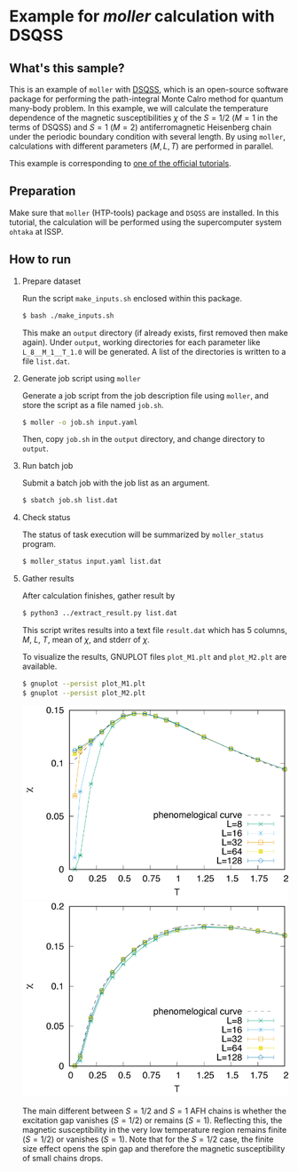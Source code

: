 # Example for *moller* calculation with DSQSS

## What's this sample?

This is an example of `moller` with [DSQSS](https://github.com/issp-center-dev/DSQSS), which is an open-source software package for performing the path-integral Monte Calro method for quantum many-body problem.
In this example, we will calculate the temperature dependence of the magnetic susceptibilities $\chi$ of the $S=1/2$ ($M=1$ in the terms of DSQSS) and $S=1$ ($M=2$) antiferromagnetic Heisenberg chain under the periodic boundary condition with several length.
By using `moller`, calculations with different parameters ($M, L, T$) are performed in parallel.

This example is corresponding to [one of the official tutorials](https://issp-center-dev.github.io/dsqss/manual/develop/en/dla/tutorial/spinchain.html).

## Preparation

Make sure that `moller` (HTP-tools) package and `DSQSS` are installed.
In this tutorial, the calculation will be performed using the supercomputer system `ohtaka` at ISSP.

## How to run

1. Prepare dataset

    Run the script `make_inputs.sh` enclosed within this package.

    ```bash
    $ bash ./make_inputs.sh
    ```

    This make an `output` directory (if already exists, first removed then make again).
    Under `output`, working directories for each parameter like `L_8__M_1__T_1.0`  will be generated.
    A list of the directories is written to a file `list.dat`.

2. Generate job script using `moller`

    Generate a job script from the job description file using `moller`, and store the script as a file named `job.sh`.

    ```bash
    $ moller -o job.sh input.yaml
    ```

    Then, copy `job.sh` in the `output` directory, and change directory to `output`.

3. Run batch job

    Submit a batch job with the job list as an argument.

    ```bash
    $ sbatch job.sh list.dat
    ```

4. Check status

    The status of task execution will be summarized by `moller_status` program.

    ```bash
    $ moller_status input.yaml list.dat
    ```

5. Gather results

    After calculation finishes, gather result by

    ```bash
    $ python3 ../extract_result.py list.dat
    ```

    This script writes results into a text file `result.dat` which has 5 columns, $M$, $L$, $T$, mean of $\chi$, and stderr of $\chi$.

    To visualize the results, GNUPLOT files `plot_M1.plt` and `plot_M2.plt` are available.

    ```bash
    $ gnuplot --persist plot_M1.plt
    $ gnuplot --persist plot_M2.plt
    ```

    ![susceptibilities for S=1/2](res_M1.png)
    ![susceptibilities for S=2](res_M2.png)

    The main different between $S=1/2$ and $S=1$ AFH chains is whether the excitation gap vanishes ($S=1/2$) or remains ($S=1$).
    Reflecting this, the magnetic susceptibility in the very low temperature region remains finite ($S=1/2$) or vanishes ($S=1$).
    Note that for the $S=1/2$ case, the finite size effect opens the spin gap and therefore the magnetic susceptibility of small chains drops.
